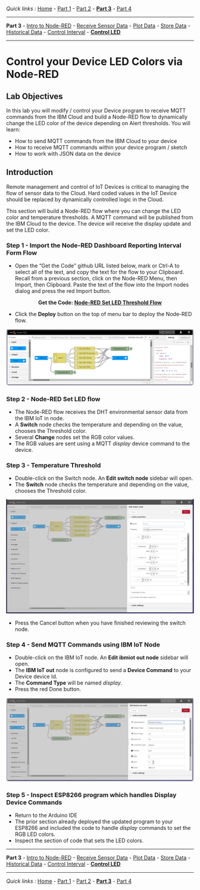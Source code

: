 *Quick links :*
[Home](/README.md) - [Part 1](../part1/README.md) - [Part 2](../part2/README.md) - [**Part 3**](../part3/README.md) - [Part 4](../part4/README.md)
***
**Part 3** - [Intro to Node-RED](NODERED.md) - [Receive Sensor Data](DHTDATA.md) - [Plot Data](DASHBOARD.md) - [Store Data](CLOUDANT.md) - [Historical Data](HISTORY.md) - [Control Interval](INTERVAL.md) - [**Control LED**](LED.md)
***

# Control your Device LED Colors via Node-RED

## Lab Objectives

In this lab you will modify / control your Device program to receive MQTT commands from the IBM Cloud and build a Node-RED flow to dynamically change the LED color of the device depending on Alert thresholds.  You will learn:

- How to send MQTT commands from the IBM Cloud to your device
- How to receive MQTT commands within your device program / sketch
- How to work with JSON data on the device

## Introduction

Remote management and control of IoT Devices is critical to managing the flow of sensor data to the Cloud. Hard coded values in the IoT Device should be replaced by dynamically controlled logic in the Cloud.

This section will build a Node-RED flow where you can change the LED color and temperature thresholds.  A MQTT command will be published from the IBM Cloud to the device. The device will receive the display update and set the LED color.

### Step 1 - Import the Node-RED Dashboard Reporting Interval Form Flow

- Open the “Get the Code” github URL listed below, mark or Ctrl-A to select all of the text, and copy the text for the flow to your Clipboard. Recall from a previous section, click on the Node-RED Menu, then Import, then Clipboard. Paste the text of the flow into the Import nodes dialog and press the red Import button.

<p align="center">
  <strong>Get the Code: <a href="flows/NR-SetLED-Threshold.json">Node-RED Set LED Threshold Flow</strong></a>
</p>

- Click the **Deploy** button on the top of menu bar to deploy the Node-RED flow.

![Node-RED Set LED flow screenshot](screenshots/Node-RED-SetLED-flow.png)

### Step 2 - Node-RED Set LED flow

- The Node-RED flow receives the DHT environmental sensor data from the IBM IoT in node.
- A **Switch** node checks the temperature and depending on the value, chooses the Threshold color.
- Several **Change** nodes set the RGB color values.
- The RGB values are sent using a MQTT *display* device command to the device.

### Step 3 - Temperature Threshold

- Double-click on the Switch node. An **Edit switch node** sidebar will open.
- The **Switch** node checks the temperature and depending on the value, chooses the Threshold color.

![Node-RED Dashboard Form flow node](screenshots/Node-RED-SetLED-Switchnode.png)

- Press the Cancel button when you have finished reviewing the switch node.

### Step 4 - Send MQTT Commands using IBM IoT Node

- Double-click on the IBM IoT node. An **Edit ibmiot out node** sidebar will open.
- The **IBM IoT out** node is configured to send a **Device Command** to your Device device Id.
- The **Command Type** will be named *display*.
- Press the red Done button.

![Node-RED Dashboard Form flow node](screenshots/Node-RED-SetLED-IoTnode.png)

### Step 5 - Inspect ESP8266 program which handles Display Device Commands

- Return to the Arduino IDE
- The prior section already deployed the updated program to your ESP8266 and included the code to handle *display* commands to set the RGB LED colors.
- Inspect the section of code that sets the LED colors.

***
**Part 3** - [Intro to Node-RED](NODERED.md) - [Receive Sensor Data](DHTDATA.md) - [Plot Data](DASHBOARD.md) - [Store Data](CLOUDANT.md) - [Historical Data](HISTORY.md) - [Control Interval](INTERVAL.md) - [**Control LED**](LED.md)
***
*Quick links :*
[Home](/README.md) - [Part 1](../part1/README.md) - [Part 2](../part2/README.md) - [**Part 3**](../part3/README.md) - [Part 4](../part4/README.md)
